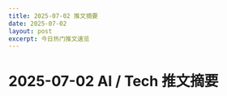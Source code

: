```yaml
---
title: 2025-07-02 推文摘要
date: 2025-07-02
layout: post
excerpt: 今日热门推文速览
---
```


# 2025-07-02 AI / Tech 推文摘要

